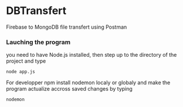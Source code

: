 # DBTransfert
Firebase to MongoDB file transfert using Postman 
### Lauching the program
you need to have Node.js installed, then step up to the directory of the project and type

```
node app.js
```
For developper npm install nodemon localy or globaly and make the program actualize accross saved changes by typing
```
nodemon
```


